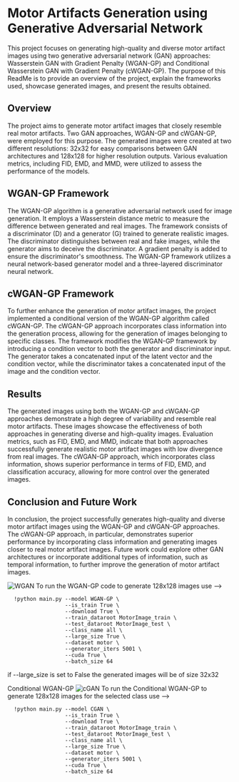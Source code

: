 # Motor Artifacts Generation using Generative Adversarial Network
This project focuses on generating high-quality and diverse motor artifact images using two generative adversarial network (GAN) approaches: Wasserstein GAN with Gradient Penalty (WGAN-GP) and Conditional Wasserstein GAN with Gradient Penalty (cWGAN-GP). The purpose of this ReadMe is to provide an overview of the project, explain the frameworks used, showcase generated images, and present the results obtained.

## Overview
The project aims to generate motor artifact images that closely resemble real motor artifacts. Two GAN approaches, WGAN-GP and cWGAN-GP, were employed for this purpose. The generated images were created at two different resolutions: 32x32 for easy comparisons between GAN architectures and 128x128 for higher resolution outputs. Various evaluation metrics, including FID, EMD, and MMD, were utilized to assess the performance of the models.

## WGAN-GP Framework
The WGAN-GP algorithm is a generative adversarial network used for image generation. It employs a Wasserstein distance metric to measure the difference between generated and real images. The framework consists of a discriminator (D) and a generator (G) trained to generate realistic images. The discriminator distinguishes between real and fake images, while the generator aims to deceive the discriminator. A gradient penalty is added to ensure the discriminator's smoothness. The WGAN-GP framework utilizes a neural network-based generator model and a three-layered discriminator neural network.

## cWGAN-GP Framework
To further enhance the generation of motor artifact images, the project implemented a conditional version of the WGAN-GP algorithm called cWGAN-GP. The cWGAN-GP approach incorporates class information into the generation process, allowing for the generation of images belonging to specific classes. The framework modifies the WGAN-GP framework by introducing a condition vector to both the generator and discriminator input. The generator takes a concatenated input of the latent vector and the condition vector, while the discriminator takes a concatenated input of the image and the condition vector.

## Results
The generated images using both the WGAN-GP and cWGAN-GP approaches demonstrate a high degree of variability and resemble real motor artifacts. These images showcase the effectiveness of both approaches in generating diverse and high-quality images. Evaluation metrics, such as FID, EMD, and MMD, indicate that both approaches successfully generate realistic motor artifact images with low divergence from real images. The cWGAN-GP approach, which incorporates class information, shows superior performance in terms of FID, EMD, and classification accuracy, allowing for more control over the generated images.

## Conclusion and Future Work
In conclusion, the project successfully generates high-quality and diverse motor artifact images using the WGAN-GP and cWGAN-GP approaches. The cWGAN-GP approach, in particular, demonstrates superior performance by incorporating class information and generating images closer to real motor artifact images. Future work could explore other GAN architectures or incorporate additional types of information, such as temporal information, to further improve the generation of motor artifact images.

![WGAN](https://github.com/yousofsaleh25/Motor-Artifacts-Generation-using-WGAN-GP/assets/43546116/a7aaa762-d7f1-4a54-8a8b-5d7f322735bf)
To run the WGAN-GP code to generate 128x128 images use --> 

      !python main.py --model WGAN-GP \
                      --is_train True \
                      --download True \
                      --train_dataroot MotorImage_train \
                      --test_dataroot MotorImage_test \
                      --class_name all \
                      --large_size True \
                      --dataset motor \
                      --generator_iters 5001 \
                      --cuda True \
                      --batch_size 64 

if --large_size is set to False the generated images will be of size 32x32

Conditional WGAN-GP
![cGAN](https://github.com/yousofsaleh25/Motor-Artifacts-Generation-using-WGAN-GP/assets/43546116/206b9e34-caa1-4a6f-857d-fe05ec2465bc)
To run the Conditional WGAN-GP to generate 128x128 images for the selected class use -->

      !python main.py --model CGAN \
                      --is_train True \
                      --download True \
                      --train_dataroot MotorImage_train \
                      --test_dataroot MotorImage_test \
                      --class_name all \
                      --large_size True \
                      --dataset motor \
                      --generator_iters 5001 \
                      --cuda True \
                      --batch_size 64 
